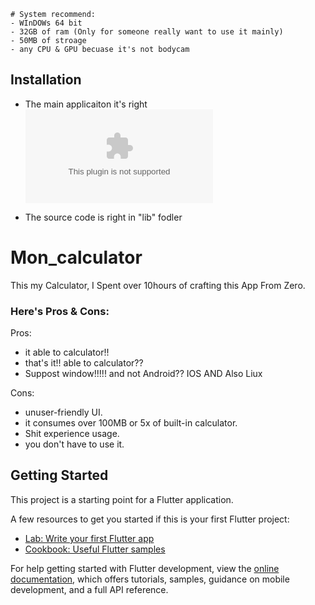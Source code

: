 ```
# System recommend:
- WInDOWs 64 bit 
- 32GB of ram (Only for someone really want to use it mainly)  
- 50MB of stroage
- any CPU & GPU becuase it's not bodycam
```

## Installation
- The main applicaiton it's right ![exe](Installer-Mondo-Calculator.exe)

- The source code is right in "lib" fodler
  
# Mon_calculator

This my Calculator, I Spent over 10hours of crafting this App From Zero.

### Here's Pros & Cons:
Pros:
- it able to calculator!!
- that's it!! able to calculator??
- Suppost window!!!!! and not Android?? IOS AND Also Liux

Cons:
- unuser-friendly UI.
- it consumes over 100MB or 5x of built-in calculator.
- Shit experience usage.
- you don't have to use it.
## Getting Started

This project is a starting point for a Flutter application.

A few resources to get you started if this is your first Flutter project:

- [Lab: Write your first Flutter app](https://docs.flutter.dev/get-started/codelab)
- [Cookbook: Useful Flutter samples](https://docs.flutter.dev/cookbook)

For help getting started with Flutter development, view the
[online documentation](https://docs.flutter.dev/), which offers tutorials,
samples, guidance on mobile development, and a full API reference.
